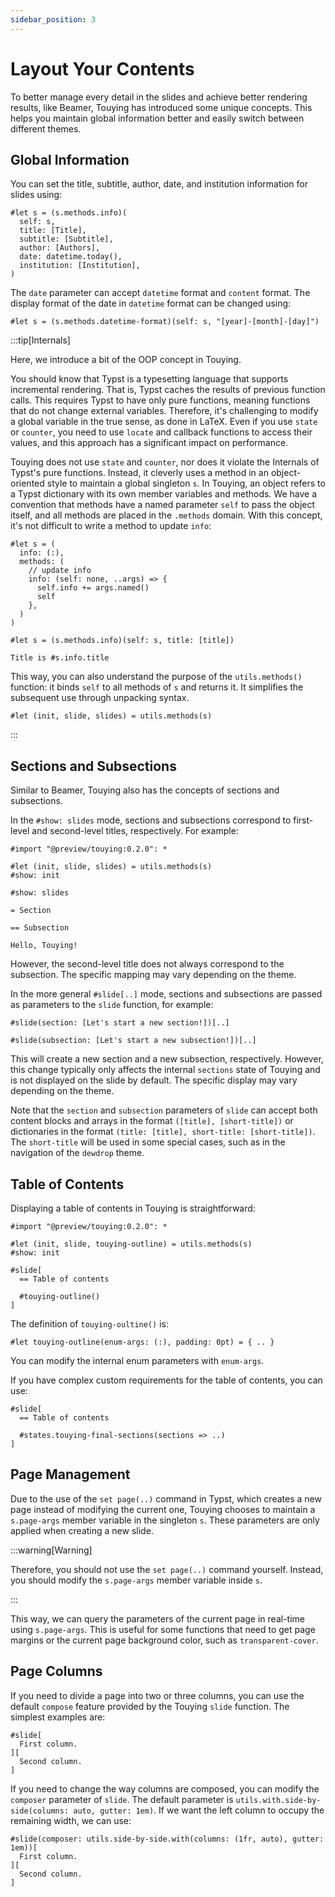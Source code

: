 ```yaml
---
sidebar_position: 3
---
```


# Layout Your Contents

To better manage every detail in the slides and achieve better rendering results, like Beamer, Touying has introduced some unique concepts. This helps you maintain global information better and easily switch between different themes.

## Global Information

You can set the title, subtitle, author, date, and institution information for slides using:

```typst
#let s = (s.methods.info)(
  self: s,
  title: [Title],
  subtitle: [Subtitle],
  author: [Authors],
  date: datetime.today(),
  institution: [Institution],
)
```

The `date` parameter can accept `datetime` format and `content` format. The display format of the date in `datetime` format can be changed using:

```typst
#let s = (s.methods.datetime-format)(self: s, "[year]-[month]-[day]")
```

:::tip[Internals]

Here, we introduce a bit of the OOP concept in Touying.

You should know that Typst is a typesetting language that supports incremental rendering. That is, Typst caches the results of previous function calls. This requires Typst to have only pure functions, meaning functions that do not change external variables. Therefore, it's challenging to modify a global variable in the true sense, as done in LaTeX. Even if you use `state` or `counter`, you need to use `locate` and callback functions to access their values, and this approach has a significant impact on performance.

Touying does not use `state` and `counter`, nor does it violate the Internals of Typst's pure functions. Instead, it cleverly uses a method in an object-oriented style to maintain a global singleton `s`. In Touying, an object refers to a Typst dictionary with its own member variables and methods. We have a convention that methods have a named parameter `self` to pass the object itself, and all methods are placed in the `.methods` domain. With this concept, it's not difficult to write a method to update `info`:

```typst
#let s = (
  info: (:),
  methods: (
    // update info
    info: (self: none, ..args) => {
      self.info += args.named()
      self
    },
  )
)

#let s = (s.methods.info)(self: s, title: [title])

Title is #s.info.title
```

This way, you can also understand the purpose of the `utils.methods()` function: it binds `self` to all methods of `s` and returns it. It simplifies the subsequent use through unpacking syntax.

```typst
#let (init, slide, slides) = utils.methods(s)
```
:::


## Sections and Subsections

Similar to Beamer, Touying also has the concepts of sections and subsections.

In the `#show: slides` mode, sections and subsections correspond to first-level and second-level titles, respectively. For example:

```typst
#import "@preview/touying:0.2.0": *

#let (init, slide, slides) = utils.methods(s)
#show: init

#show: slides

= Section

== Subsection

Hello, Touying!
```

However, the second-level title does not always correspond to the subsection. The specific mapping may vary depending on the theme.

In the more general `#slide[..]` mode, sections and subsections are passed as parameters to the `slide` function, for example:

```typst
#slide(section: [Let's start a new section!])[..]

#slide(subsection: [Let's start a new subsection!])[..]
```

This will create a new section and a new subsection, respectively. However, this change typically only affects the internal `sections` state of Touying and is not displayed on the slide by default. The specific display may vary depending on the theme.

Note that the `section` and `subsection` parameters of `slide` can accept both content blocks and arrays in the format `([title], [short-title])` or dictionaries in the format `(title: [title], short-title: [short-title])`. The `short-title` will be used in some special cases, such as in the navigation of the `dewdrop` theme.


## Table of Contents

Displaying a table of contents in Touying is straightforward:

```typst
#import "@preview/touying:0.2.0": *

#let (init, slide, touying-outline) = utils.methods(s)
#show: init

#slide[
  == Table of contents

  #touying-outline()
]
```

The definition of `touying-oultine()` is:

```typst
#let touying-outline(enum-args: (:), padding: 0pt) = { .. }
```

You can modify the internal enum parameters with `enum-args`.

If you have complex custom requirements for the table of contents, you can use:

```typst
#slide[
  == Table of contents

  #states.touying-final-sections(sections => ..)
]
```

## Page Management

Due to the use of the `set page(..)` command in Typst, which creates a new page instead of modifying the current one, Touying chooses to maintain a `s.page-args` member variable in the singleton `s`. These parameters are only applied when creating a new slide.

:::warning[Warning]

Therefore, you should not use the `set page(..)` command yourself. Instead, you should modify the `s.page-args` member variable inside `s`.

:::

This way, we can query the parameters of the current page in real-time using `s.page-args`. This is useful for some functions that need to get page margins or the current page background color, such as `transparent-cover`.


## Page Columns

If you need to divide a page into two or three columns, you can use the default `compose` feature provided by the Touying `slide` function. The simplest examples are:

```typst
#slide[
  First column.
][
  Second column.
]
```

If you need to change the way columns are composed, you can modify the `composer` parameter of `slide`. The default parameter is `utils.with.side-by-side(columns: auto, gutter: 1em)`. If we want the left column to occupy the remaining width, we can use:

```typst
#slide(composer: utils.side-by-side.with(columns: (1fr, auto), gutter: 1em))[
  First column.
][
  Second column.
]
```